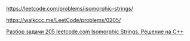 https://leetcode.com/problems/isomorphic-strings/

https://walkccc.me/LeetCode/problems/0205/

[Разбор задачи 205 leetcode.com Isomorphic Strings. Решение на C++](https://www.youtube.com/watch?v=a793ad7hmao)

